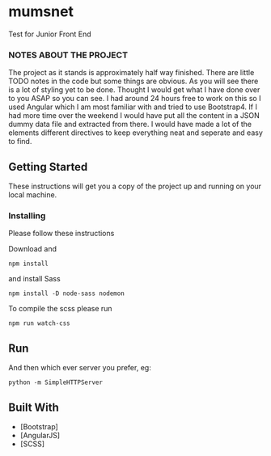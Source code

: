 # mumsnet 

Test for Junior Front End

### NOTES ABOUT THE PROJECT

The project as it stands is approximately half way finished. 
There are little TODO notes in the code but some things are obvious.
As you will see there is a lot of styling yet to be done.
Thought I would get what I have done over to you ASAP so you can see.
I had around 24 hours free to work on this so I used Angular which I am most familiar with and tried to use Bootstrap4.
If I had more time over the weekend I would have put all the content in a JSON dummy data file and extracted from there.
I would have made a lot of the elements different directives to keep everything neat and seperate and easy to find.

## Getting Started

These instructions will get you a copy of the project up and running on your local machine.


### Installing

Please follow these instructions

Download and 

```
npm install 
```

and install Sass

```
npm install -D node-sass nodemon
```

To compile the scss please run

```
npm run watch-css
```

## Run


And then which ever server you prefer, eg:

```
python -m SimpleHTTPServer
```



## Built With

* [Bootstrap] 
* [AngularJS] 
* [SCSS]

